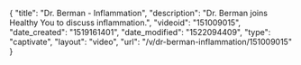 {
    "title": "Dr. Berman - Inflammation",
    "description": "Dr. Berman joins Healthy You to discuss inflammation.",
    "videoid": "151009015",
    "date_created": "1519161401",
    "date_modified": "1522094409",
    "type": "captivate",
    "layout": "video",
    "url": "\/v\/dr-berman-inflammation\/151009015"
}